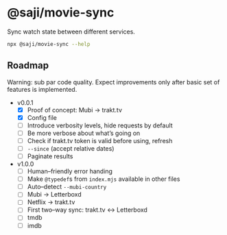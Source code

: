 @saji/movie-sync
================

Sync watch state between different services.

```sh
npx @saji/movie-sync --help
```

Roadmap
-------

Warning: sub par code quality. Expect improvements only after basic set
of features is implemented.

- v0.0.1
  - [x] Proof of concept: Mubi → trakt.tv
  - [x] Config file
  - [ ] Introduce verbosity levels, hide requests by default
  - [ ] Be more verbose about what’s going on
  - [ ] Check if trakt.tv token is valid before using, refresh
  - [ ] `--since` (accept relative dates)
  - [ ] Paginate results
- v1.0.0
  - [ ] Human–friendly error handing
  - [ ] Make `@typedef`s from `index.mjs` available in other files
  - [ ] Auto–detect `--mubi-country`
  - [ ] Mubi → Letterboxd
  - [ ] Netflix → trakt.tv
  - [ ] First two–way sync: trakt.tv ↔ Letterboxd
  - [ ] tmdb
  - [ ] imdb

